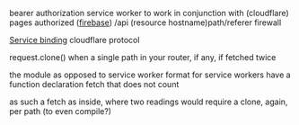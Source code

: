 bearer authorization service worker to work in conjunction with (cloudflare) pages authorized ([firebase](https://github.com/NickCarducci/sausage/tree/maintenance/bear)) /api (resource hostname)path/referer firewall

[Service binding](https://blog.cloudflare.com/service-bindings-ga/) cloudflare protocol

request.clone() when a single path in your router, if any, if fetched twice

the module as opposed to service worker format for service workers have a function declaration fetch that does not count

as such a fetch as inside, where two readings would require a clone, again, per path (to even compile?)
